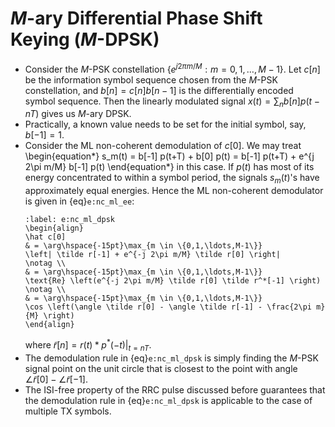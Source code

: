 # $M$-ary Differential Phase Shift Keying ($M$-DPSK) 
* Consider the $M$-PSK constellation 
  $\left\{ e^{j 2\pi m/M}: m=0,1,\ldots,M-1 \right\}$. Let $c[n]$ be
  the information symbol sequence chosen from the $M$-PSK
  constellation, and $b[n] = c[n] b[n-1]$ is the differentially
  encoded symbol sequence. Then the linearly modulated signal 
  $x(t) = \sum_n b[n] p(t-nT)$ gives us $M$-ary DPSK.
* Practically, a known value needs to be set for the initial symbol,
  say, $b[-1] = 1$.
* Consider the ML non-coherent demodulation of $c[0]$. We may treat
  \begin{equation*}
  s_m(t) = b[-1] p(t+T) + b[0] p(t) = b[-1] p(t+T) + e^{j 2\pi m/M} b[-1] p(t)
  \end{equation*}
  in this case. If $p(t)$ has most of its energy concentrated to
  within a symbol period, the signals $s_m(t)$'s have approximately
  equal energies. Hence the ML non-coherent demodulator is given in
  {eq}`e:nc_ml_ee`:
  ```{math}
  :label: e:nc_ml_dpsk
  \begin{align} 
  \hat c[0]
  & = \arg\hspace{-15pt}\max_{m \in \{0,1,\ldots,M-1\}} 
  \left| \tilde r[-1] + e^{-j 2\pi m/M} \tilde r[0] \right| 
  \notag \\ 
  & = \arg\hspace{-15pt}\max_{m \in \{0,1,\ldots,M-1\}} 
  \text{Re} \left(e^{-j 2\pi m/M} \tilde r[0] \tilde r^*[-1] \right)
  \notag \\ 
  & = \arg\hspace{-15pt}\max_{m \in \{0,1,\ldots,M-1\}} 
  \cos \left(\angle \tilde r[0] - \angle \tilde r[-1] - \frac{2\pi m}{M} \right)
  \end{align}
  ```
  where $\tilde r[n] = r(t) * p^*(-t) \big|_{t=nT}$.
* The demodulation rule in {eq}`e:nc_ml_dpsk` is simply finding the
$M$-PSK signal point on the unit circle that is closest to the point
with angle $\angle \tilde r[0] - \angle \tilde r[-1]$.
* The ISI-free property of the RRC pulse discussed before guarantees
that the demodulation rule in {eq}`e:nc_ml_dpsk` is applicable to the
case of multiple TX symbols.
